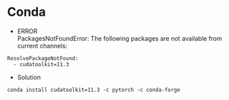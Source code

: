 # Conda
* ERROR  
PackagesNotFoundError: The following packages are not available from current channels:
```
ResolvePackageNotFound:
  - cudatoolkit=11.3
```
* Solution
```
conda install cudatoolkit=11.3 -c pytorch -c conda-forge
```

